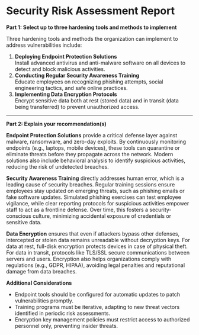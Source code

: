 # Security Risk Assessment Report

**Part 1: Select up to three hardening tools and methods to implement**

Three hardening tools and methods the organization can implement to address vulnerabilities include:

1. **Deploying Endpoint Protection Solutions**  
   Install advanced antivirus and anti-malware software on all devices to detect and block malicious activities.  
2. **Conducting Regular Security Awareness Training**  
   Educate employees on recognizing phishing attempts, social engineering tactics, and safe online practices.  
3. **Implementing Data Encryption Protocols**  
   Encrypt sensitive data both at rest (stored data) and in transit (data being transferred) to prevent unauthorized access.

---

**Part 2: Explain your recommendation(s)**

**Endpoint Protection Solutions** provide a critical defense layer against malware, ransomware, and zero-day exploits. By continuously monitoring endpoints (e.g., laptops, mobile devices), these tools can quarantine or eliminate threats before they propagate across the network. Modern solutions also include behavioral analysis to identify suspicious activities, reducing the risk of undetected breaches.

**Security Awareness Training** directly addresses human error, which is a leading cause of security breaches. Regular training sessions ensure employees stay updated on emerging threats, such as phishing emails or fake software updates. Simulated phishing exercises can test employee vigilance, while clear reporting protocols for suspicious activities empower staff to act as a frontline defense. Over time, this fosters a security-conscious culture, minimizing accidental exposure of credentials or sensitive data.

**Data Encryption** ensures that even if attackers bypass other defenses, intercepted or stolen data remains unreadable without decryption keys. For data at rest, full-disk encryption protects devices in case of physical theft. For data in transit, protocols like TLS/SSL secure communications between servers and users. Encryption also helps organizations comply with regulations (e.g., GDPR, HIPAA), avoiding legal penalties and reputational damage from data breaches.

**Additional Considerations**  
- Endpoint tools should be configured for automatic updates to patch vulnerabilities promptly.  
- Training programs must be iterative, adapting to new threat vectors identified in periodic risk assessments.  
- Encryption key management policies must restrict access to authorized personnel only, preventing insider threats.  
